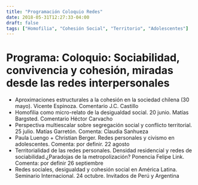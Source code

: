 ```yaml
---
title: "Programación Coloquio Redes"
date: 2018-05-31T12:27:33-04:00
draft: false
tags: ["Homofilia", "Cohesión Social", "Territorio", "Adolescentes"]
---
```



# Programa: Coloquio: Sociabilidad, convivencia y cohesión, miradas desde las redes interpersonales

-   Aproximaciones estructurales a la cohesión en la sociedad chilena (30 mayo). Vicente Espinoza. Comentario J.C. Castillo
-   Homofilia como micro-relato de la desigualdad social. 20 junio. Matías Bargsted. Comentario Héctor Carvacho
-   Perspectiva multiescalar sobre segregación social y conflicto territorial. 25 julio. Matías Garretón. Comenta: Claudia Sanhueza
-   Paula Luengo + Christian Berger. Redes personales y civismo en adolescentes. Comenta:  por  definir. 22 agosto
-   Territorialidad de las redes personales. Densidad residencial y redes de sociabilidad.¿Paradojas de la metropolización? Ponencia Felipe Link. Comenta: por definir  26 septiembre
-   Redes sociales, desigualdad y cohesión social en América Latina. Seminario Internacional. 24 octubre. Invitados de Perú y Argentina

